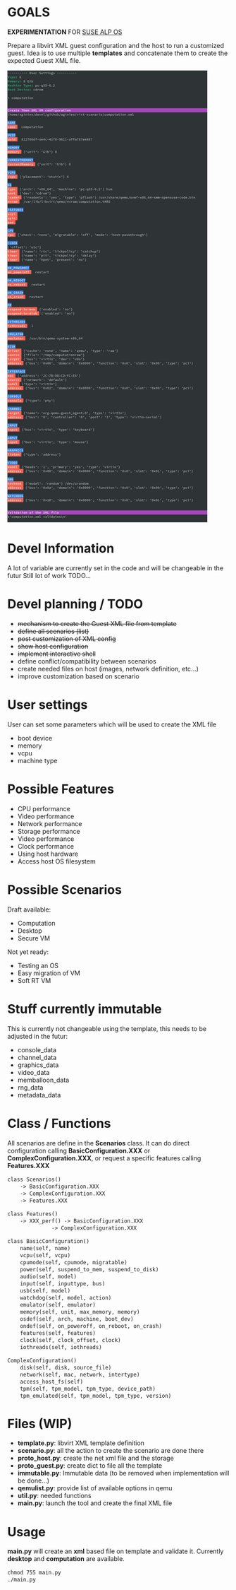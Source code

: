 # GOALS

**EXPERIMENTATION** FOR [SUSE ALP OS](https://documentation.suse.com/alp/all/)

Prepare a libvirt XML guest configuration and the host to run a customized guest.
Idea is to use multiple **templates** and concatenate them to create the
expected Guest XML file.

![image](virt-scenario.jpg)

# Devel Information

A lot of variable are currently set in the code and will be changeable in the futur
Still lot of work TODO...

# Devel planning / TODO

* ~~mechanism to create the Guest XML file from template~~
* ~~define all scenarios (list)~~
* ~~post customization of XML config~~
* ~~show host configuration~~
* ~~implement interactive shell~~
* define conflict/compatibility between scenarios
* create needed files on host (images, network definition, etc...)
* improve customization based on scenario

# User settings

User can set some parameters which will be used to create the XML file
* boot device
* memory
* vcpu
* machine type

# Possible Features

* CPU performance
* Video performance
* Network performance
* Storage performance
* Video performance
* Clock performance
* Using host hardware
* Access host OS filesystem

# Possible Scenarios

Draft available:
* Computation
* Desktop
* Secure VM

Not yet ready:
* Testing an OS
* Easy migration of VM
* Soft RT VM

# Stuff currently immutable

This is currently not changeable using the template, this needs to be
adjusted in the futur:
* console_data
* channel_data
* graphics_data
* video_data
* memballoon_data
* rng_data
* metadata_data

# Class / Functions

All scenarios are define in the **Scenarios** class. It can do direct
configuration calling **BasicConfiguration.XXX** or **ComplexConfiguration.XXX**,
or request a specific features calling **Features.XXX**

```
class Scenarios()
	-> BasicConfiguration.XXX
	-> ComplexConfiguration.XXX
	-> Features.XXX
```

```
class Features()
	-> XXX_perf() -> BasicConfiguration.XXX
		      -> ComplexConfiguration.XXX
```

```
class BasicConfiguration()
	name(self, name)
	vcpu(self, vcpu)
	cpumode(self, cpumode, migratable)
	power(self, suspend_to_mem, suspend_to_disk)
	audio(self, model)
	input(self, inputtype, bus)
	usb(self, model)
	watchdog(self, model, action)
	emulator(self, emulator)
	memory(self, unit, max_memory, memory)
	osdef(self, arch, machine, boot_dev)
	ondef(self, on_poweroff, on_reboot, on_crash)
	features(self, features)
	clock(self, clock_offset, clock)
	iothreads(self, iothreads)
```

```
ComplexConfiguration()
	disk(self, disk, source_file)
	network(self, mac, network, intertype)
	access_host_fs(self)
	tpm(self, tpm_model, tpm_type, device_path)
	tpm_emulated(self, tpm_model, tpm_type, version)
```

# Files (WIP)

* **template.py**: libvirt XML template definition
* **scenario.py**: all the action to create the scenario are done there
* **proto_host.py**: create the net xml file and the storage
* **proto_guest.py**: create dict to file all the template
* **immutable.py**: Immutable data (to be removed when implementation will be done...)
* **qemulist.py**: provide list of available options in qemu
* **util.py**: needed functions
* **main.py**: launch the tool and create the final XML file

# Usage

**main.py** will create an **xml** based file on template and validate it.
Currently **desktop** and **computation** are available.

```
chmod 755 main.py
./main.py
```

